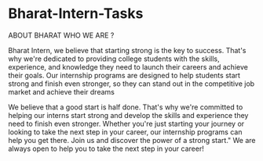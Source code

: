 # Bharat-Intern-Tasks
ABOUT BHARAT
WHO WE ARE ?

Bharat Intern, we believe that starting strong is the key
to success. That's why we're dedicated to providing college
students with the skills, experience, and knowledge they
need to launch their careers and achieve their goals. Our
internship programs are designed to help students start
strong and finish even stronger, so they can stand out in
the competitive job market and achieve their dreams

We believe that a good start is half done. That's why
we're committed to helping our interns start strong and
develop the skills and experience they need to finish even
stronger. Whether you're just starting your journey or
looking to take the next step in your career, our
internship programs can help you get there. Join us and
discover the power of a strong start."
We are always open to help you to take the next step
in your career!

